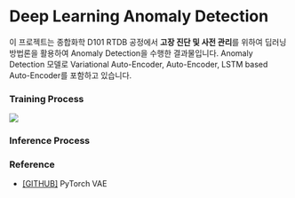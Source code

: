 # Deep Learning Anomaly Detection
이 프로젝트는 종합화학 D101 RTDB 공정에서 **고장 진단 및 사전 관리**를 위하여 딥러닝 방법론을 활용하여 Anomaly Detection을 수행한 결과물입니다.
Anomaly Detection 모델로 Variational Auto-Encoder, Auto-Encoder, LSTM based Auto-Encoder를 포함하고 있습니다.

### Training Process
![](picture/animation_sample.gif)

### Inference Process


### Reference
- [[GITHUB]](https://github.com/AntixK/PyTorch-VAE) PyTorch VAE

